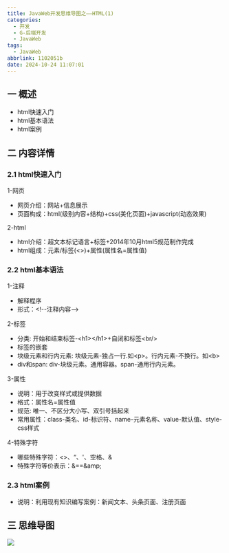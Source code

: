 ```yaml
---
title: JavaWeb开发思维导图之——HTML(1)
categories:
  - 开发
  - G-后端开发
  - JavaWeb
tags:
  - JavaWeb
abbrlink: 1102051b
date: 2024-10-24 11:07:01
---
```

## 一 概述

* html快速入门
* html基本语法
* html案例

<!--more-->

## 二 内容详情

### 2.1 html快速入门

1-网页

* 网页介绍：网站+信息展示
* 页面构成：html(级别内容+结构)+css(美化页面)+javascript(动态效果)

2-html

* html介绍：超文本标记语言+标签+2014年10月html5规范制作完成
* html组成：元素/标签(<>)+属性(属性名=属性值)

### 2.2 html基本语法

1-注释

* 解释程序
* 形式：\<!--注释内容-->

2-标签

* 分类: 开始和结束标签-\<h1>\</h1>+自闭和标签\<br/>
* 标签的嵌套
* 块级元素和行内元素: 块级元素-独占一行.如\<p>。行内元素-不换行。如\<b>
* div和span: div-块级元素。通用容器。span-通用行内元素。

3-属性

* 说明：用于改变样式或提供数据
* 格式：属性名=属性值
* 规范: 唯一、不区分大小写、双引号括起来
* 常用属性：class-类名、id-标识符、name-元素名称、value-默认值、style-css样式

4-特殊字符

* 哪些特殊字符：<>、“、'、空格、&
* 特殊字符等价表示：&==\&amp;

### 2.3 html案例

* 说明：利用现有知识编写案例：新闻文本、头条页面、注册页面

## 三 思维导图

![][1]



[1]:https://cdn.jsdelivr.net/gh/PGzxc/CDN/blog-java/javaweb-html-1.png